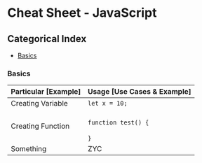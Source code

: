 # Cheat Sheet - JavaScript

## Categorical Index

- [Basics](#basics)

### Basics

Particular [Example] | Usage [Use Cases & Example]
-------------------- | ---------------------------
Creating Variable | ```let x = 10;```
Creating Function | <br>```function test() {```<br><br>```}```
Something | ZYC